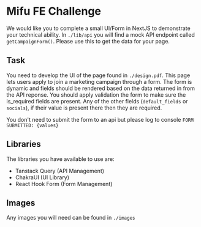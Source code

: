 # Mifu FE Challenge

We would like you to complete a small UI/Form in NextJS to demonstrate your technical ability. In `./lib/api` you will find a mock API endpoint called `getCampaignForm()`. Please use this to get the data for your page.

## Task

You need to develop the UI of the page found in `./design.pdf`. This page lets users apply to join a marketing campaign through a form. The form is dynamic and fields should be rendered based on the data returned in from the API reponse. You should apply validation the form to make sure the is_required fields are present. Any of the other fields (`default_fields` or `socials`), if their value is present there then they are required. 

You don't need to submit the form to an api but please log to console `FORM SUBMITTED: {values}`

## Libraries

The libraries you have available to use are:
* Tanstack Query (API Management)
* ChakraUI (UI Library)
* React Hook Form (Form Management)

## Images

Any images you will need can be found in `./images`
